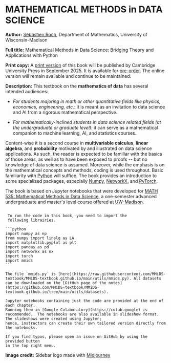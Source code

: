 # <b>MATHEMATICAL METHODS in DATA SCIENCE</b>

**Author:** [Sebastien Roch](https://people.math.wisc.edu/~roch/), Department of Mathematics, University of Wisconsin-Madison

**Full title:** Mathematical Methods in Data Science: Bridging Theory and Applications with Python

**Print copy:** A [print version](https://www.cambridge.org/highereducation/books/mathematical-methods-in-data-science/6CB866F77A7CA33109EF99910CFA40BC) of this book will be published by Cambridge University Press in September 2025. It is available for [pre-order](https://www.amazon.com/Mathematical-Methods-Data-Science-Applications/dp/1009509403). The online version will remain available and continue to be maintained. 

**Description:** This textbook on the **mathematics of data** has several intended audiences:

- *For students majoring in math or other quantitative fields like physics, economics, engineering, etc.*: it is meant as an invitation to data science and AI from a rigorous mathematical perspective.

- *For mathematically-inclined students in data science related fields (at the undergraduate or graduate level)*: it can serve as a mathematical companion to machine learning, AI, and statistics courses.

Content-wise it is a second course in **multivariable calculus**, **linear algebra**, and **probability** motivated by and illustrated on data science applications. As such, the reader is expected to be familiar with the basics of those areas, as well as to have been exposed to proofs -- but no knowledge of data science is assumed. Moreover, while the emphasis is on the mathematical concepts and methods, coding is used throughout. Basic familiarity with [Python](https://docs.python.org/3/tutorial/index.html) will suffice. The book provides an introduction to some specialized packages, especially [Numpy](https://numpy.org), [NetworkX](https://networkx.org), and [PyTorch](https://pytorch.org/).

The book is based on Jupyter notebooks that were developed for
[MATH 535: Mathematical Methods in Data Science](https://people.math.wisc.edu/~roch/mmids/), a one-semester advanced undergraduate and master's level course
offered at [UW-Madison](https://math.wisc.edu/).



```{tableofcontents}
```

````{important}
 To run the code in this book, you need to import the
 following librairies.

```python
import numpy as np
from numpy import linalg as LA
import matplotlib.pyplot as plt
import pandas as pd
import networkx as nx
import torch
import mmids
```

The file `mmids.py` is [here](https://raw.githubusercontent.com/MMiDS-textbook/MMiDS-textbook.github.io/main/utils/mmids.py). All datasets can be downloaded on the [GitHub page of the notes](https://github.com/MMiDS-textbook/MMiDS-textbook.github.io/tree/main/utils/datasets).

Jupyter notebooks containing just the code are provided at the end of each chapter.
Running them in [Google Colaboratory](https://colab.google) is recommended.  The notebooks are also available in slideshow format. The slideshows were created using Jupyter; 
hence, instructors can create their own tailored version directly from the notebooks. 
````

```{note}
If you find typos, please open an issue on GitHub by using the provided button
in the top right menu.
```

**Image credit:** Sidebar logo made with [Midjourney](https://www.midjourney.com/)
